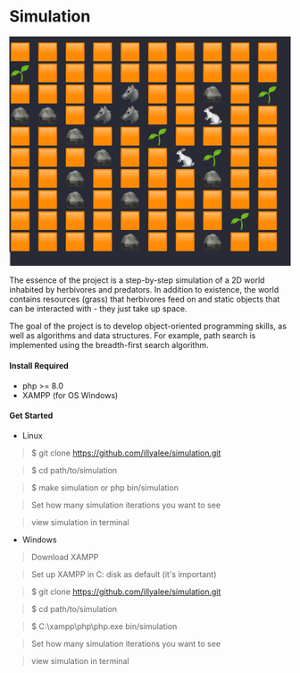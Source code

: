 # Simulation

![alt text](photo/simphoto.png)

The essence of the project is a step-by-step simulation of a 2D world inhabited by herbivores and predators. In addition
to existence, the world contains resources (grass) that herbivores feed on and static objects that can be interacted
with - they just take up space.

The goal of the project is to develop object-oriented programming skills, as well as algorithms and data structures. For
example, path search is implemented using the breadth-first search
algorithm.

#### Install Required

* php >= 8.0
* XAMPP (for OS Windows)

#### Get Started

* Linux

> $ git clone https://github.com/illyalee/simulation.git

> $ cd path/to/simulation

> $ make simulation or php bin/simulation

> Set how many simulation iterations you want to see

> view simulation in terminal

* Windows

> Download XAMPP

> Set up XAMPP in C: disk as default (it's important)

> $ git clone https://github.com/illyalee/simulation.git

> $ cd path/to/simulation

> $ C:\xampp\php\php.exe bin/simulation

> Set how many simulation iterations you want to see

> view simulation in terminal

